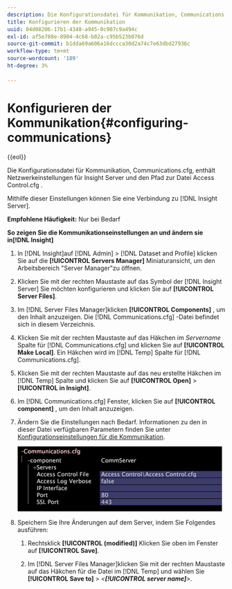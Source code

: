 ```yaml
---
description: Die Konfigurationsdatei für Kommunikation, Communications.cfg, enthält Netzwerkeinstellungen für Insight Server und den Pfad zur Datei Access Control.cfg .
title: Konfigurieren der Kommunikation
uuid: 04d08206-17b1-4348-a945-0c907c9a494c
exl-id: af5e788e-8904-4c68-b02a-c95b523b076d
source-git-commit: b1dda69a606a16dccca30d2a74c7e63dbd27936c
workflow-type: tm+mt
source-wordcount: '189'
ht-degree: 3%

---
```


# Konfigurieren der Kommunikation{#configuring-communications}

{{eol}}

Die Konfigurationsdatei für Kommunikation, Communications.cfg, enthält Netzwerkeinstellungen für Insight Server und den Pfad zur Datei Access Control.cfg .

Mithilfe dieser Einstellungen können Sie eine Verbindung zu [!DNL Insight Server].

**Empfohlene Häufigkeit:** Nur bei Bedarf

**So zeigen Sie die Kommunikationseinstellungen an und ändern sie in[!DNL Insight]**

1. In [!DNL Insight]auf [!DNL Admin] > [!DNL Dataset and Profile] klicken Sie auf die **[!UICONTROL Servers Manager]** Miniaturansicht, um den Arbeitsbereich &quot;Server Manager&quot;zu öffnen.
1. Klicken Sie mit der rechten Maustaste auf das Symbol der [!DNL Insight Server] Sie möchten konfigurieren und klicken Sie auf **[!UICONTROL Server Files]**.
1. Im [!DNL Server Files Manager]klicken **[!UICONTROL Components]** , um den Inhalt anzuzeigen. Die [!DNL Communications.cfg] -Datei befindet sich in diesem Verzeichnis.
1. Klicken Sie mit der rechten Maustaste auf das Häkchen im *Servername* Spalte für [!DNL Communications.cfg] und klicken Sie auf **[!UICONTROL Make Local]**. Ein Häkchen wird im [!DNL Temp] Spalte für [!DNL Communications.cfg].
1. Klicken Sie mit der rechten Maustaste auf das neu erstellte Häkchen im [!DNL Temp] Spalte und klicken Sie auf **[!UICONTROL Open]** > **[!UICONTROL in Insight]**.
1. Im [!DNL Communications.cfg] Fenster, klicken Sie auf **[!UICONTROL component]** , um den Inhalt anzuzeigen.
1. Ändern Sie die Einstellungen nach Bedarf. Informationen zu den in dieser Datei verfügbaren Parametern finden Sie unter [Konfigurationseinstellungen für die Kommunikation](../../../home/c-inst-svr/c-cfg-stgs-ref/c-comm-cfg-stgs.md#concept-aed00587c7a1432fb487bd154aaea6b1).

   ![Schritt-Info](assets/cfg_communications_examplevalues.png)

1. Speichern Sie Ihre Änderungen auf dem Server, indem Sie Folgendes ausführen:

   1. Rechtsklick **[!UICONTROL (modified)]** Klicken Sie oben im Fenster auf **[!UICONTROL Save]**.

   1. Im [!DNL Server Files Manager]klicken Sie mit der rechten Maustaste auf das Häkchen für die Datei im [!DNL Temp] und wählen Sie **[!UICONTROL Save to]** > *&lt;**[!UICONTROL server name]**>*.
